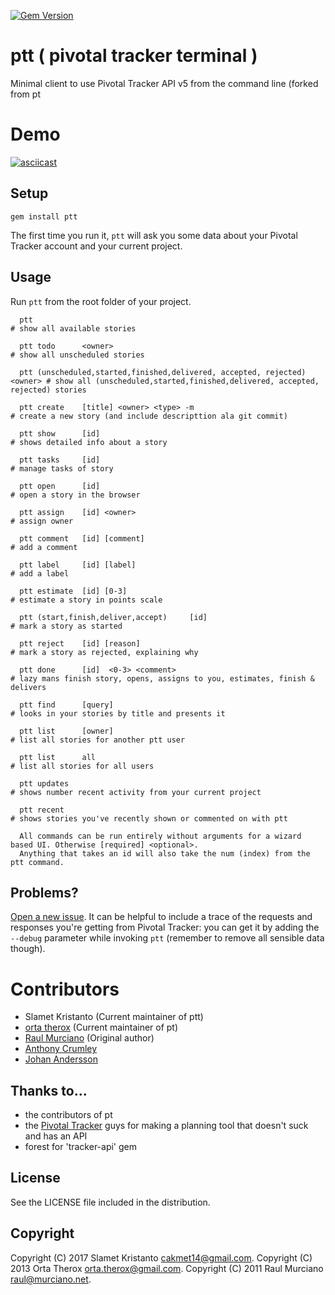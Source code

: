 [![Gem Version](https://badge.fury.io/rb/ptt.svg)](https://badge.fury.io/rb/ptt)

# ptt ( pivotal tracker terminal )

Minimal client to use Pivotal Tracker API v5 from the command line (forked from pt

# Demo

[![asciicast](https://asciinema.org/a/0u8dnizygazrksgtd1p33a69b.png)](https://asciinema.org/a/0u8dnizygazrksgtd1p33a69b)

## Setup

    gem install ptt

The first time you run it, `ptt` will ask you some data about your Pivotal Tracker account and your current project.

## Usage

Run `ptt` from the root folder of your project.

```
  ptt                                                                      # show all available stories

  ptt todo      <owner>                                                    # show all unscheduled stories

  ptt (unscheduled,started,finished,delivered, accepted, rejected) <owner> # show all (unscheduled,started,finished,delivered, accepted, rejected) stories

  ptt create    [title] <owner> <type> -m                                  # create a new story (and include descripttion ala git commit)

  ptt show      [id]                                                       # shows detailed info about a story

  ptt tasks     [id]                                                       # manage tasks of story

  ptt open      [id]                                                       # open a story in the browser

  ptt assign    [id] <owner>                                               # assign owner

  ptt comment   [id] [comment]                                             # add a comment

  ptt label     [id] [label]                                               # add a label

  ptt estimate  [id] [0-3]                                                 # estimate a story in points scale

  ptt (start,finish,deliver,accept)     [id]                               # mark a story as started

  ptt reject    [id] [reason]                                              # mark a story as rejected, explaining why

  ptt done      [id]  <0-3> <comment>                                      # lazy mans finish story, opens, assigns to you, estimates, finish & delivers

  ptt find      [query]                                                    # looks in your stories by title and presents it

  ptt list      [owner]                                                    # list all stories for another ptt user

  ptt list      all                                                        # list all stories for all users

  ptt updates                                                              # shows number recent activity from your current project

  ptt recent                                                               # shows stories you've recently shown or commented on with ptt

  All commands can be run entirely without arguments for a wizard based UI. Otherwise [required] <optional>.
  Anything that takes an id will also take the num (index) from the ptt command.
```

## Problems?

[Open a new issue](https://github.com/raul/ptt/issues/new). It can be helpful to include a trace of the requests and responses you're getting from Pivotal Tracker: you can get it by adding the `--debug` parameter while invoking `ptt` (remember to remove all sensible data though).

# Contributors
- Slamet Kristanto (Current maintainer of ptt)
- [orta therox](http://orta.github.com) (Current maintainer of pt)
- [Raul Murciano](http://raul.murciano.net) (Original author)
- [Anthony Crumley](https://github.com/craftycode)
- [Johan Andersson](http://johan.andersson.net)

## Thanks to...
- the contributors of pt
- the [Pivotal Tracker](https://www.pivotaltracker.com) guys for making a planning tool that doesn't suck and has an API
- forest for 'tracker-api' gem

## License
See the LICENSE file included in the distribution.

## Copyright
Copyright (C) 2017 Slamet Kristanto <cakmet14@gmail.com>.
Copyright (C) 2013 Orta Therox <orta.therox@gmail.com>.
Copyright (C) 2011 Raul Murciano <raul@murciano.net>.
